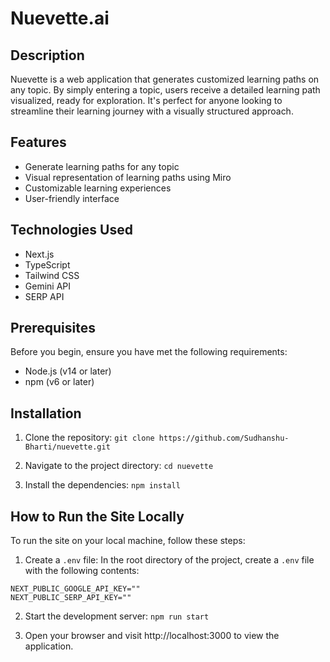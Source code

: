 # Nuevette.ai

## Description

Nuevette is a web application that generates customized learning paths on any topic. By simply entering a topic, users receive a detailed learning path visualized, ready for exploration. It's perfect for anyone looking to streamline their learning journey with a visually structured approach.

## Features

- Generate learning paths for any topic
- Visual representation of learning paths using Miro
- Customizable learning experiences
- User-friendly interface

## Technologies Used

- Next.js
- TypeScript
- Tailwind CSS
- Gemini API
- SERP API

## Prerequisites

Before you begin, ensure you have met the following requirements:

- Node.js (v14 or later)
- npm (v6 or later)

## Installation

1. Clone the repository: `git clone https://github.com/Sudhanshu-Bharti/nuevette.git`

2. Navigate to the project directory: `cd nuevette`

3. Install the dependencies: `npm install`

## How to Run the Site Locally

To run the site on your local machine, follow these steps:

1. Create a `.env` file:
In the root directory of the project, create a `.env` file with the following contents:

```plaintext
NEXT_PUBLIC_GOOGLE_API_KEY=""
NEXT_PUBLIC_SERP_API_KEY=""
```
2. Start the development server:
`npm run start`

3. Open your browser and visit http://localhost:3000 to view the application.
